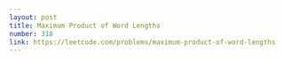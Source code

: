 ```yaml
---
layout: post
title: Maximum Product of Word Lengths
number: 318
link: https://leetcode.com/problems/maximum-product-of-word-lengths
---
```

